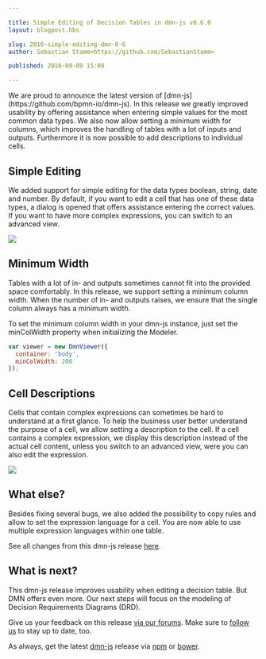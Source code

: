 ```yaml
---

title: Simple Editing of Decision Tables in dmn-js v0.6.0
layout: blogpost.hbs

slug: 2016-simple-editing-dmn-0-6
author: Sebastian Stamm<https://github.com/SebastianStamm>

published: 2016-09-09 15:00

---
```



<!--
  - simple mode with editors for booleans, strings, dates and numbers
  - minimum width
  - copy rules
  - setting expression language
  - descriptions for cells
  - expression language for cells
-->

<p class="introduction">
  We are proud to announce the latest version of [dmn-js](https://github.com/bpmn-io/dmn-js). In this release we greatly improved usability by offering assistance when entering simple values for the most common data types. We also now allow setting a minimum width for columns, which improves the handling of tables with a lot of inputs and outputs. Furthermore it is now possible to add descriptions to individual cells.
</p>

<!-- continue -->


## Simple Editing

We added support for simple editing for the data types boolean, string, date and number. By default, if you want to edit a cell that has one of these data types, a dialog is opened that offers assistance entering the correct values. If you want to have more complex expressions, you can switch to an advanced view.

<div class="figure">
  <img src="{{ assets }}/attachments/blog/2016/014-simple-mode.gif">
</div>

## Minimum Width

Tables with a lot of in- and outputs sometimes cannot fit into the provided space comfortably. In this release, we support setting a minimum column width. When the number of in- and outputs raises, we ensure that the single column always has a minimum width.

To set the minimum column width in your dmn-js instance, just set the minColWidth property when initializing the Modeler.

```javascript
var viewer = new DmnViewer({
  container: 'body',
  minColWidth: 200
});
```

## Cell Descriptions

Cells that contain complex expressions can sometimes be hard to understand at a first glance. To help the business user better understand the purpose of a cell, we allow setting a description to the cell. If a cell contains a complex expression, we display this description instead of the actual cell content, unless you switch to an advanced view, were you can also edit the expression.

<div class="figure">
  <img src="{{ assets }}/attachments/blog/2016/014-cell-descriptions.png">
</div>

## What else?

Besides fixing several bugs, we also added the possibility to copy rules and allow to set the expression language for a cell. You are now able to use multiple expression languages within one table.

See all changes from this dmn-js release [here](https://github.com/bpmn-io/dmn-js/milestone/3?closed=1).

## What is next?

This dmn-js release improves usability when editing a decision table. But DMN offers even more.
Our next steps will focus on the modeling of Decision Requirements Diagrams (DRD).

Give us your feedback on this release [via our forums](https://forum.bpmn.io). Make sure to [follow us](https://twitter.com/bpmn_io) to stay up to date, too.

As always, get the latest [dmn-js](https://github.com/bpmn-io/dmn-js) release via [npm](https://www.npmjs.com/package/dmn-js) or [bower](https://github.com/bpmn-io/bower-dmn-js).
